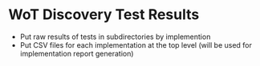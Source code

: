 # WoT Discovery Test Results
- Put raw results of tests in subdirectories by implemention
- Put CSV files for each implementation at the top level (will be used for implementation report generation)
